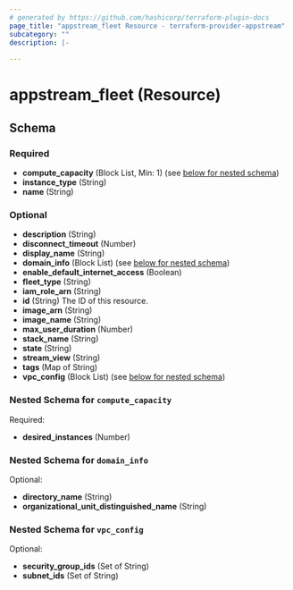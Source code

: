 ```yaml
---
# generated by https://github.com/hashicorp/terraform-plugin-docs
page_title: "appstream_fleet Resource - terraform-provider-appstream"
subcategory: ""
description: |-
  
---
```


# appstream_fleet (Resource)





<!-- schema generated by tfplugindocs -->
## Schema

### Required

- **compute_capacity** (Block List, Min: 1) (see [below for nested schema](#nestedblock--compute_capacity))
- **instance_type** (String)
- **name** (String)

### Optional

- **description** (String)
- **disconnect_timeout** (Number)
- **display_name** (String)
- **domain_info** (Block List) (see [below for nested schema](#nestedblock--domain_info))
- **enable_default_internet_access** (Boolean)
- **fleet_type** (String)
- **iam_role_arn** (String)
- **id** (String) The ID of this resource.
- **image_arn** (String)
- **image_name** (String)
- **max_user_duration** (Number)
- **stack_name** (String)
- **state** (String)
- **stream_view** (String)
- **tags** (Map of String)
- **vpc_config** (Block List) (see [below for nested schema](#nestedblock--vpc_config))

<a id="nestedblock--compute_capacity"></a>
### Nested Schema for `compute_capacity`

Required:

- **desired_instances** (Number)


<a id="nestedblock--domain_info"></a>
### Nested Schema for `domain_info`

Optional:

- **directory_name** (String)
- **organizational_unit_distinguished_name** (String)


<a id="nestedblock--vpc_config"></a>
### Nested Schema for `vpc_config`

Optional:

- **security_group_ids** (Set of String)
- **subnet_ids** (Set of String)


